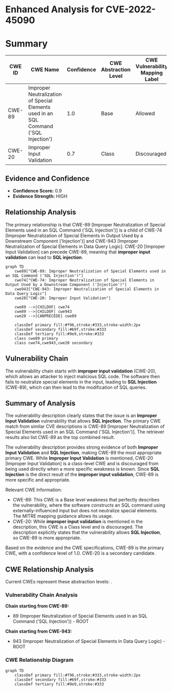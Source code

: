 # Enhanced Analysis for CVE-2022-45090

# Summary

| CWE ID | CWE Name | Confidence | CWE Abstraction Level | CWE Vulnerability Mapping Label | CWE-Vulnerability Mapping Notes |
|---|---|---|---|---|---|
| CWE-89 | Improper Neutralization of Special Elements used in an SQL Command ('SQL Injection') | 1.0 | Base | Allowed | Primary CWE |
| CWE-20 | Improper Input Validation | 0.7 | Class | Discouraged | Secondary Candidate |

## Evidence and Confidence

*   **Confidence Score:** 0.9
*   **Evidence Strength:** HIGH

## Relationship Analysis
The primary relationship is that CWE-89 [Improper Neutralization of Special Elements used in an SQL Command ('SQL Injection')] is a child of CWE-74 [Improper Neutralization of Special Elements in Output Used by a Downstream Component ('Injection')] and CWE-943 [Improper Neutralization of Special Elements in Data Query Logic]. CWE-20 [Improper Input Validation] can precede CWE-89, meaning that **improper input validation** can lead to **SQL injection**.

```mermaid
graph TD
    cwe89["CWE-89: Improper Neutralization of Special Elements used in an SQL Command ('SQL Injection')"]
    cwe74["CWE-74: Improper Neutralization of Special Elements in Output Used by a Downstream Component ('Injection')"]
    cwe943["CWE-943: Improper Neutralization of Special Elements in Data Query Logic"]
    cwe20["CWE-20: Improper Input Validation"]
    
    cwe89 -->|CHILDOF| cwe74
    cwe89 -->|CHILDOF| cwe943
    cwe20 -->|CANPRECEDE| cwe89
    
    classDef primary fill:#f96,stroke:#333,stroke-width:2px
    classDef secondary fill:#69f,stroke:#333
    classDef tertiary fill:#9e9,stroke:#333
    class cwe89 primary
    class cwe74,cwe943,cwe20 secondary
```

## Vulnerability Chain
The vulnerability chain starts with **improper input validation** (CWE-20), which allows an attacker to inject malicious SQL code. The software then fails to neutralize special elements in the input, leading to **SQL Injection** (CWE-89), which can then lead to the modification of SQL queries.

## Summary of Analysis
The vulnerability description clearly states that the issue is an **Improper Input Validation** vulnerability that allows **SQL Injection**. The primary CWE match from similar CVE descriptions is CWE-89 [Improper Neutralization of Special Elements used in an SQL Command ('SQL Injection')]. The retriever results also list CWE-89 as the top combined result.

The vulnerability description provides strong evidence of both **Improper Input Validation** and **SQL Injection**, making CWE-89 the most appropriate primary CWE. While **Improper Input Validation** is mentioned, CWE-20 [Improper Input Validation] is a class-level CWE and is discouraged from being used directly when a more specific weakness is known. Since **SQL Injection** is the direct result of the **improper input validation**, CWE-89 is more specific and appropriate.

Relevant CWE Information:
- CWE-89: This CWE is a Base level weakness that perfectly describes the vulnerability, where the software constructs an SQL command using externally-influenced input but does not neutralize special elements. The MITRE mapping guidance allows its usage.
- CWE-20: While **improper input validation** is mentioned in the description, this CWE is a Class level and is discouraged. The description explicitly states that the vulnerability allows **SQL Injection**, so CWE-89 is more appropriate.

Based on the evidence and the CWE specifications, CWE-89 is the primary CWE, with a confidence level of 1.0. CWE-20 is a secondary candidate.


## CWE Relationship Analysis

Current CWEs represent these abstraction levels: .


### Vulnerability Chain Analysis

**Chain starting from CWE-89:**
- 89 (Improper Neutralization of Special Elements used in an SQL Command ('SQL Injection')) - ROOT


**Chain starting from CWE-943:**
- 943 (Improper Neutralization of Special Elements in Data Query Logic) - ROOT



### CWE Relationship Diagram

```mermaid
graph TD
    classDef primary fill:#f96,stroke:#333,stroke-width:2px
    classDef secondary fill:#69f,stroke:#333
    classDef tertiary fill:#9e9,stroke:#333
```